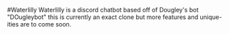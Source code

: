 #Waterlilly
Waterlilly is a discord chatbot based off of Dougley's bot "DOugleybot" this is currently an exact clone but more features and unique-ities are to come soon.
